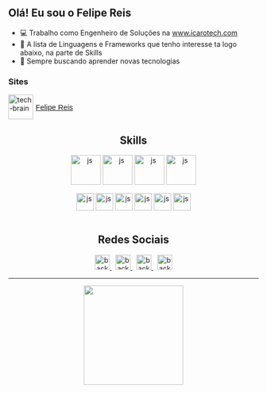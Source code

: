 ## Olá! Eu sou o Felipe Reis

- 💻 Trabalho como Engenheiro de Soluções na www.icarotech.com
- 👀 A lista de Linguagens e Frameworks que tenho interesse ta logo abaixo, na parte de Skills
- 📗 Sempre buscando aprender novas tecnologias

### Sites
<div style="display: flex; align-items: center;">
    <img src="http://drive.google.com/uc?export=view&id=12V3A__8-twA7idGSHrdJv5eOBe4ba1IW" alt="tech-brain" height="50">
    <a href="http://felipedosreis.com.br" target="_blank" style="font-family: Helvetica; font-size: 15px; vertical-align: middle; margin-left: 5px;">Felipe Reis</a>
</div>

  
<div align="center">
<h2>Skills</h2>
  <img align="center" alt="js" height="60"  src="https://cdn.jsdelivr.net/gh/devicons/devicon/icons/javascript/javascript-original.svg">
  <img align="center" alt="js" height="60"  src="https://cdn.jsdelivr.net/gh/devicons/devicon/icons/nodejs/nodejs-original.svg">
  <img align="center" alt="js" height="60"  src="https://cdn.jsdelivr.net/gh/devicons/devicon/icons/python/python-original.svg">
  <img align="center" alt="js" height="60"  src="https://cdn.jsdelivr.net/gh/devicons/devicon/icons/oracle/oracle-original.svg">
  <br>
  <br>
  <img align="center" alt="js" height="35"  src="https://cdn.jsdelivr.net/gh/devicons/devicon/icons/html5/html5-original.svg">
  <img align="center" alt="js" height="35"  src="https://cdn.jsdelivr.net/gh/devicons/devicon/icons/css3/css3-original.svg">
  <img align="center" alt="js" height="35"  src="https://cdn.jsdelivr.net/gh/devicons/devicon/icons/vuejs/vuejs-original.svg">
  <img align="center" alt="js" height="35"  src="https://cdn.jsdelivr.net/gh/devicons/devicon/icons/ionic/ionic-original.svg">
  <img align="center" alt="js" height="35"  src="https://cdn.jsdelivr.net/gh/devicons/devicon/icons/electron/electron-original.svg">
  <img align="center" alt="js" height="35"  src="https://cdn.jsdelivr.net/gh/devicons/devicon/icons/csharp/csharp-original.svg">
</div>
  <br>
<div align="center">
  <h2>Redes Sociais</h2>
  <a type="button" href="https://techgenial.com.br/blog" target="_blank" style="padding: 4px;">
        <img src="https://img.shields.io/badge/Blog-Tech%20Genial-blueviolet"
            height="30px" alt="back" />
    </a>
   <a type="button" href="https://www.youtube.com/channel/UCjtrvb1ZG8Z4JHlgYgf9rsg" target="_blank" style="padding: 4px;">
        <img src="https://img.shields.io/badge/YouTube-FF0000?style=for-the-badge&logo=youtube&logoColor=white"
            height="30px" alt="back" />
    </a>
   <a type="button" href="https://instagram.com/felipesdreis/" target="_blank" style="padding: 4px;">
        <img src="https://img.shields.io/badge/Instagram-E4405F?style=for-the-badge&logo=instagram&logoColor=white"
            height="30px" alt="back" />
    </a>
  <a type="button" href="https://www.linkedin.com/in/felipesdreis/" target="_blank" style="padding: 4px;">
        <img src="https://img.shields.io/badge/LinkedIn-0077B5?style=for-the-badge&logo=linkedin&logoColor=white"
            height="30px" alt="back" />
    </a>
 </div>
 <hr>
 <div align="center">
  <a href="https://github.com/felipesdreis">
  <img height="200em" src="https://github-readme-stats.vercel.app/api/top-langs/?username=felipesdreis&layout=compact&langs_count=7&theme=radical"/>
</div>


